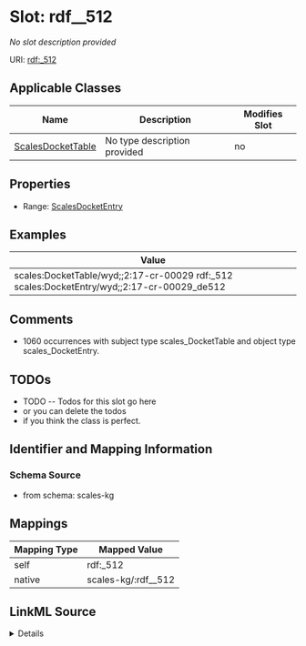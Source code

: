 

# Slot: rdf__512


_No slot description provided_





URI: [rdf:_512](http://www.w3.org/1999/02/22-rdf-syntax-ns#_512)



<!-- no inheritance hierarchy -->





## Applicable Classes

| Name | Description | Modifies Slot |
| --- | --- | --- |
| [ScalesDocketTable](../classes/ScalesDocketTable.md) | No type description provided |  no  |







## Properties

* Range: [ScalesDocketEntry](../classes/ScalesDocketEntry.md)






## Examples

| Value |
| --- |
| scales:DocketTable/wyd;;2:17-cr-00029 rdf:_512 scales:DocketEntry/wyd;;2:17-cr-00029_de512 |

## Comments

* 1060 occurrences with subject type scales_DocketTable and object type scales_DocketEntry.

## TODOs

* TODO -- Todos for this slot go here
* or you can delete the todos
* if you think the class is perfect.

## Identifier and Mapping Information







### Schema Source


* from schema: scales-kg




## Mappings

| Mapping Type | Mapped Value |
| ---  | ---  |
| self | rdf:_512 |
| native | scales-kg/:rdf__512 |




## LinkML Source

<details>
```yaml
name: rdf__512
description: No slot description provided
todos:
- TODO -- Todos for this slot go here
- or you can delete the todos
- if you think the class is perfect.
comments:
- 1060 occurrences with subject type scales_DocketTable and object type scales_DocketEntry.
examples:
- value: scales:DocketTable/wyd;;2:17-cr-00029 rdf:_512 scales:DocketEntry/wyd;;2:17-cr-00029_de512
from_schema: scales-kg
rank: 1000
slot_uri: rdf:_512
alias: rdf__512
domain_of:
- scales_DocketTable
range: scales_DocketEntry

```
</details>
